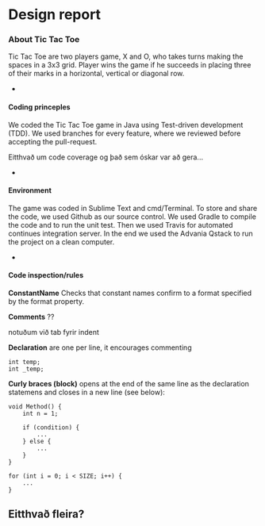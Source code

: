 # Design report

### About Tic Tac Toe

Tic Tac Toe are two players game, X and O, who takes turns making the spaces in a 3x3 grid. Player wins the game if he succeeds in placing three of their marks in a horizontal, vertical or diagonal row. 

-
#### Coding princeples
We coded the Tic Tac Toe game in Java using Test-driven development (TDD). We used branches for every feature, where we reviewed before accepting the pull-request. 

Eitthvað um code coverage
og það sem óskar var að gera...

-
#### Environment
The game was coded in Sublime Text and cmd/Terminal. To store and share the code, we used Github as our source control. We used Gradle to compile the code and to run the unit test. Then we used Travis for automated continues integration server. In the end we used the Advania Qstack to run the project on a clean computer. 

-
#### Code inspection/rules

**ConstantName**	Checks that constant names confirm to a format specified by the format property.

**Comments** ??

notuðum við tab fyrir indent

**Declaration** are one per line, it encourages commenting 
	
	int temp;
	int _temp;


**Curly braces (block)** opens at the end of the same line as the declaration statemens and closes in a new line (see below):

	void Method() {
		int n = 1;
		
		if (condition) {
			...
		} else {
			...
		}
	}

	for (int i = 0; i < SIZE; i++) {
		...
	}

**Eitthvað fleira?**
-
